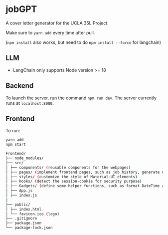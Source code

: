 # jobGPT

A cover letter generator for the UCLA 35L Project.

Make sure to `yarn add` every time after pull.

(`npm install` also works, but need to do `npm install --force` for langchain)

## LLM

- LangChain only supports Node version >= 18

## Backend

To launch the server, run the command `npm run dev`. The server currently runs at `localhost:8080`.


## Frontend

To run:

```bash
yarn add
npm start
```

```bash
Frontend/
├── node_modules/
├── src/
│ ├── components/ (reusable components for the webpages)
│ ├── pages/ (implement frontend pages, such as job history, generate new cover letter, personal profile)
│ ├── styles/ (customize the style of Material-UI elements)
│ ├── hooks/ (detect the session-cookie for security purpose)
│ ├── Gadgets/ (define some helper functions, such as format DateTime and Validate Form)
│ ├── App.js
│ ├── index.js
|
├── public/
│ ├── index.html
│ └── favicon.ico (logo)
├── .gitignore
├── package.json
└── package-lock.json
```
